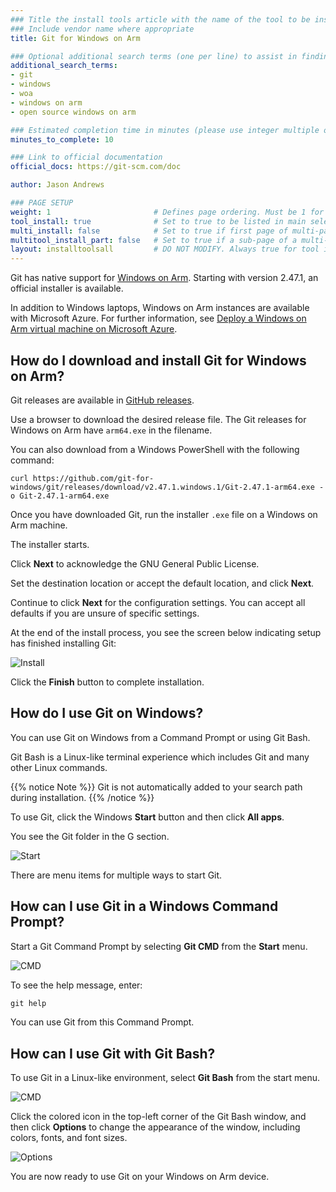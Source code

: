 ```yaml
---
### Title the install tools article with the name of the tool to be installed
### Include vendor name where appropriate
title: Git for Windows on Arm

### Optional additional search terms (one per line) to assist in finding the article
additional_search_terms:
- git
- windows
- woa
- windows on arm
- open source windows on arm

### Estimated completion time in minutes (please use integer multiple of 5)
minutes_to_complete: 10

### Link to official documentation
official_docs: https://git-scm.com/doc

author: Jason Andrews

### PAGE SETUP
weight: 1                       # Defines page ordering. Must be 1 for first (or only) page.
tool_install: true              # Set to true to be listed in main selection page, else false
multi_install: false            # Set to true if first page of multi-page article, else false
multitool_install_part: false   # Set to true if a sub-page of a multi-page article, else false
layout: installtoolsall         # DO NOT MODIFY. Always true for tool install articles
---
```


Git has native support for [Windows on Arm](https://learn.microsoft.com/en-us/windows/arm/overview). Starting with version 2.47.1, an official installer is available. 

In addition to Windows laptops, Windows on Arm instances are available with Microsoft Azure. For further information, see [Deploy a Windows on Arm virtual machine on Microsoft Azure](/learning-paths/cross-platform/woa_azure/).

## How do I download and install Git for Windows on Arm?

Git releases are available in [GitHub releases](https://github.com/git-for-windows/git/releases/).

Use a browser to download the desired release file. The Git releases for Windows on Arm have `arm64.exe` in the filename.

You can also download from a Windows PowerShell with the following command:

```command
curl https://github.com/git-for-windows/git/releases/download/v2.47.1.windows.1/Git-2.47.1-arm64.exe -o Git-2.47.1-arm64.exe
```

Once you have downloaded Git, run the installer `.exe` file on a Windows on Arm machine. 

The installer starts. 

Click **Next** to acknowledge the GNU General Public License.

Set the destination location or accept the default location, and click **Next**.

Continue to click **Next** for the configuration settings. You can accept all defaults if you are unsure of specific settings.

At the end of the install process, you see the screen below indicating setup has finished installing Git:

![Install](/install-guides/_images/git-woa.png)

Click the **Finish** button to complete installation. 

## How do I use Git on Windows? 

You can use Git on Windows from a Command Prompt or using Git Bash. 

Git Bash is a Linux-like terminal experience which includes Git and many other Linux commands. 

{{% notice Note %}}
Git is not automatically added to your search path during installation. 
{{% /notice %}}

To use Git, click the Windows **Start** button and then click **All apps**.

You see the Git folder in the G section.

![Start](/install-guides/_images/git2-woa.png)

There are menu items for multiple ways to start Git. 

## How can I use Git in a Windows Command Prompt?

Start a Git Command Prompt by selecting **Git CMD** from the **Start** menu.

![CMD](/install-guides/_images/git3-woa.png)


To see the help message, enter:

```cmd
git help
```

You can use Git from this Command Prompt. 

## How can I use Git with Git Bash?

To use Git in a Linux-like environment, select **Git Bash** from the start menu.

![CMD](/install-guides/_images/git4-woa.png)

Click the colored icon in the top-left corner of the Git Bash window, and then click **Options** to change the appearance of the window, including colors, fonts, and font sizes. 

![Options](/install-guides/_images/git5-woa.png)

You are now ready to use Git on your Windows on Arm device. 
